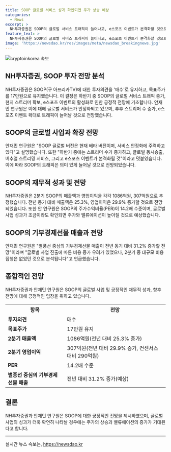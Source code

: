 ```yaml
---
title: SOOP 글로벌 서비스 성과 확인되면 주가 상승 예상
categories:
  - News
excerpt: >
  NH투자증권은 SOOP의 글로벌 서비스 트래픽이 늘어나고, e스포츠 이벤트가 본격화할 것으로 예상하며, 주가가 상승할 것으로 예측했다. 안재민 연구원은 글로벌 버전의 서비스가 확장 중이며, 스트리머 수와 e스포츠 이벤트가 증가하면 트래픽도 늘어날 것이라고 설명했다. 또한, 2분기 매출액과 영업이익은 전년 대비 각각 25.3%, 29.9% 증가하여 예상을 상회할 것으로 전망되고 있다.
feature_text: >
  NH투자증권은 SOOP의 글로벌 서비스 트래픽이 늘어나고, e스포츠 이벤트가 본격화할 것으로 예상하며, 주가가 상승할 것으로 예측했다. 안재민 연구원은 글로벌 버전의 서비스가 확장 중이며, 스트리머 수와 e스포츠 이벤트가 증가하면 트래픽도 늘어날 것이라고 설명했다. 또한, 2분기 매출액과 영업이익은 전년 대비 각각 25.3%, 29.9% 증가하여 예상을 상회할 것으로 전망되고 있다.
image: 'https://newsdao.kr/res/images/meta/newsdao_breakingnews.jpg'
---
```


<p><img src="https://newsdao.kr/res/images/meta/newsdao_breakingnews.jpg" alt="cryptoinkorea 속보" /></p>

<h2 data-ke-size="size26">NH투자증권, SOOP 투자 전망 분석</h2>

<p>NH투자증권은 SOOP(구 아프리카TV)에 대한 투자의견을 '매수'로 유지하고, 목표주가를 17만원으로 유지했습니다. 이 결정은 하반기 중 SOOP의 글로벌 서비스 트래픽 증가, 현지 스트리머 확보, e스포츠 이벤트의 활성화로 인한 긍정적 전망에 기초합니다. 안재민 연구원은 이에 대해 글로벌 서비스가 안정화되고 있으며, 추후 스트리머 수 증가, e스포츠 이벤트 확대로 트래픽이 늘어날 것으로 전망했습니다.</p>

<p data-ke-size="size16"></p>

<h2 data-ke-size="size24">SOOP의 글로벌 사업과 확장 전망</h2>

<p>안재민 연구원은 "SOOP 글로벌 버전은 현재 베타 버전이며, 서비스 안정화에 주력하고 있다"고 설명했습니다. 또한 "하반기 중에는 스트리머 수가 증가하고, 글로벌 동시송출, 버추얼 스트리밍 서비스, 그리고 e스포츠 이벤트가 본격화될 것"이라고 덧붙였습니다. 이에 따라 SOOP의 트래픽은 의미 있게 늘어날 것으로 전망되었습니다.</p>

<p data-ke-size="size16"></p>

<h2 data-ke-size="size24">SOOP의 재무적 성과 및 전망</h2>

<p>NH투자증권은 2분기 SOOP의 매출액과 영업이익을 각각 1086억원, 307억원으로 추정했습니다. 전년 동기 대비 매출액은 25.3%, 영업이익은 29.9% 증가할 것으로 전망되었습니다. 또한 안 연구원은 SOOP의 주가수익비율(PER)이 14.2배 수준이며, 글로벌 사업 성과가 조금이라도 확인되면 주가와 밸류에이션이 높아질 것으로 예상했습니다.</p>

<p data-ke-size="size16"></p>

<h2 data-ke-size="size24">SOOP의 기부경제선물 매출과 전망</h2>

<p>안재민 연구원은 "별풍선 중심의 기부경제선물 매출이 전년 동기 대비 31.2% 증가할 전망"이라며 "글로벌 사업 진출에 따른 비용 증가 우려가 있었으나, 2분기 중 대규모 비용 집행은 없었던 것으로 분석됩니다"고 언급했습니다.</p>

<p data-ke-size="size16"></p>

<h2 data-ke-size="size24">종합적인 전망</h2>

<p>NH투자증권과 안재민 연구원은 SOOP의 글로벌 사업 및 긍정적인 재무적 성과, 향후 전망에 대해 긍정적인 입장을 취하고 있습니다.</p>

<table>
  <tr>
    <th>항목</th>
    <th>전망</th>
  </tr>
  <tr>
    <td><b>투자의견</b></td>
    <td>매수</td>
  </tr>
  <tr>
    <td><b>목표주가</b></td>
    <td>17만원 유지</td>
  </tr>
  <tr>
    <td><b>2분기 매출액</b></td>
    <td>1086억원(전년 대비 25.3% 증가)</td>
  </tr>
  <tr>
    <td><b>2분기 영업이익</b></td>
    <td>307억원(전년 대비 29.9% 증가, 컨센서스 대비 290억원)</td>
  </tr>
  <tr>
    <td><b>PER</b></td>
    <td>14.2배 수준</td>
  </tr>
  <tr>
    <td><b>별풍선 중심의 기부경제선물 매출</b></td>
    <td>전년 대비 31.2% 증가(예상)</td>
  </tr>
</table>

<p data-ke-size="size16"></p>

<h2 data-ke-size="size24">결론</h2>

<p>NH투자증권과 안재민 연구원은 SOOP에 대한 긍정적인 전망을 제시하였으며, 글로벌 사업의 성과가 더욱 확연히 나타날 경우에는 주가의 상승과 밸류에이션의 증가가 기대된다고 합니다.</p>

<hr>
실시간 뉴스 속보는, <a href="https://newsdao.kr" rel="dofollow">https://newsdao.kr</a>


